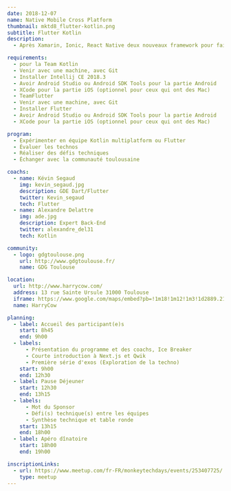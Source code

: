 ```yaml
---
date: 2018-12-07
name: Native Mobile Cross Platform
thumbnail: mktd8_flutter-kotlin.png
subtitle: Flutter Kotlin
description:
  - Après Xamarin, Ionic, React Native deux nouveaux framework pour faire du cross-plateforme débarquent , Flutter et Kotlin

requirements:
  - pour la Team Kotlin
  - Venir avec une machine, avec Git
  - Installer Intellij CE 2018.3
  - Avoir Android Studio ou Android SDK Tools pour la partie Android
  - XCode pour la partie iOS (optionnel pour ceux qui ont des Mac)
  - TeamFlutter
  - Venir avec une machine, avec Git
  - Installer Flutter
  - Avoir Android Studio ou Android SDK Tools pour la partie Android
  - XCode pour la partie iOS (optionnel pour ceux qui ont des Mac)

program:
  - Expérimenter en équipe Kotlin multiplatform ou Flutter
  - Évaluer les technos
  - Réaliser des défis techniques
  - Échanger avec la communauté toulousaine

coachs:
  - name: Kévin Segaud
    img: kevin_segaud.jpg
    description: GDE Dart/Flutter
    twitter: Kevin_segaud
    tech: Flutter
  - name: Alexandre Delattre
    img: ade.jpg
    description: Expert Back-End
    twitter: alexandre_del31
    tech: Kotlin

community:
  - logo: gdgtoulouse.png
    url: http://www.gdgtoulouse.fr/
    name: GDG Toulouse

location:
  url: http://www.harrycow.com/
  address: 13 rue Sainte Ursule 31000 Toulouse
  iframe: https://www.google.com/maps/embed?pb=!1m18!1m12!1m3!1d2889.2108114431708!2d1.4394906157111187!3d43.60215206374777!2m3!1f0!2f0!3f0!3m2!1i1024!2i768!4f13.1!3m3!1m2!1s0x12aebb6258220a07%3A0xf1d45637938f3453!2sHarryCow!5e0!3m2!1sfr!2sfr!4v1466094946954
  name: HarryCow

planning:
  - label: Accueil des participant(e)s
    start: 8h45
    end: 9h00
  - labels:
      - Présentation du programme et des coachs, Ice Breaker
      - Courte introduction à Next.js et Qwik
      - Première série d'exos (Exploration de la techno)
    start: 9h00
    end: 12h30
  - label: Pause Déjeuner
    start: 12h30
    end: 13h15
  - labels:
      - Mot du Sponsor
      - Défi(s) technique(s) entre les équipes
      - Synthèse technique et table ronde
    start: 13h15
    end: 18h00
  - label: Apéro dînatoire
    start: 18h00
    end: 19h00

inscriptionLinks:
  - url: https://www.meetup.com/fr-FR/monkeytechdays/events/253407725/
    type: meetup
---
```

